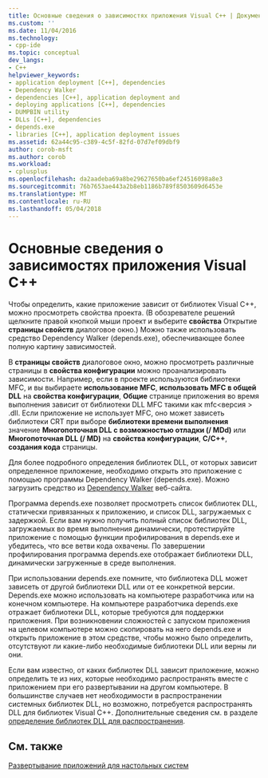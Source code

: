 ```yaml
---
title: Основные сведения о зависимостях приложения Visual C++ | Документы Microsoft
ms.custom: ''
ms.date: 11/04/2016
ms.technology:
- cpp-ide
ms.topic: conceptual
dev_langs:
- C++
helpviewer_keywords:
- application deployment [C++], dependencies
- Dependency Walker
- dependencies [C++], application deployment and
- deploying applications [C++], dependencies
- DUMPBIN utility
- DLLs [C++], dependencies
- depends.exe
- libraries [C++], application deployment issues
ms.assetid: 62a44c95-c389-4c5f-82fd-07d7ef09dbf9
author: corob-msft
ms.author: corob
ms.workload:
- cplusplus
ms.openlocfilehash: da2aadeba69a8be29627650ba6ef24516098a8e3
ms.sourcegitcommit: 76b7653ae443a2b8eb1186b789f8503609d6453e
ms.translationtype: MT
ms.contentlocale: ru-RU
ms.lasthandoff: 05/04/2018
---
```

# <a name="understanding-the-dependencies-of-a-visual-c-application"></a>Основные сведения о зависимостях приложения Visual C++
Чтобы определить, какие приложение зависит от библиотек Visual C++, можно просмотреть свойства проекта. (В обозревателе решений щелкните правой кнопкой мыши проект и выберите **свойства** Открытие **страницы свойств** диалоговое окно.) Можно также использовать средство Dependency Walker (depends.exe), обеспечивающее более полную картину зависимостей.  
  
 В **страницы свойств** диалоговое окно, можно просмотреть различные страницы в **свойства конфигурации** можно проанализировать зависимости. Например, если в проекте используются библиотеки MFC, и вы выбираете **использование MFC**, **использовать MFC в общей DLL** на **свойства конфигурации**, **Общие**  странице приложения во время выполнения зависит от библиотеки DLL MFC такими как mfc\<версия > .dll. Если приложение не использует MFC, оно может зависеть библиотеки CRT при выборе **библиотеки времени выполнения** значение **Многопоточная DLL с возможностью отладки (/ MDd)** или **Многопоточная DLL (/ MD)** на **свойства конфигурации**, **C/C++**, **создания кода** страницы.  
  
 Для более подробного определения библиотек DLL, от которых зависит определенное приложение, необходимо открыть это приложение с помощью программы Dependency Walker (depends.exe). Можно загрузить средство из [Dependency Walker](http://go.microsoft.com/fwlink/p/?LinkId=132640) веб-сайта.  
  
 Программа depends.exe позволяет просмотреть список библиотек DLL, статически привязанных к приложению, и список DLL, загружаемых с задержкой. Если вам нужно получить полный список библиотек DLL, загружаемых во время выполнения динамически, протестируйте приложение с помощью функции профилирования в depends.exe и убедитесь, что все ветви кода охвачены. По завершении профилирования программа depends.exe отображает библиотеки DLL, динамически загруженные в среде выполнения.  
  
 При использовании depends.exe помните, что библиотека DLL может зависеть от другой библиотеки DLL или от ее конкретной версии. Depends.exe можно использовать на компьютере разработчика или на конечном компьютере. На компьютере разработчика depends.exe отражает библиотеки DLL, которые требуются для поддержки приложения. При возникновении сложностей с запуском приложения на целевом компьютере можно скопировать на него depends.exe и открыть приложение в этом средстве, чтобы можно было определить, отсутствуют ли какие-либо необходимые библиотеки DLL или верны ли они.  
  
 Если вам известно, от каких библиотек DLL зависит приложение, можно определить те из них, которые необходимо распространять вместе с приложением при его развертывании на другом компьютере. В большинстве случаев нет необходимости в распространении системных библиотек DLL, но возможно, потребуется распространять DLL для библиотек Visual C++. Дополнительные сведения см. в разделе [определение библиотек DLL для распространения](../ide/determining-which-dlls-to-redistribute.md).  
  
## <a name="see-also"></a>См. также  
 [Развертывание приложений для настольных систем](../ide/deploying-native-desktop-applications-visual-cpp.md)